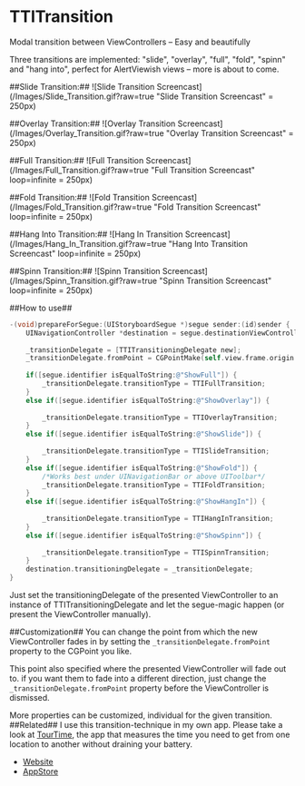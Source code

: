 TTITransition
=============

Modal transition between ViewControllers – Easy and beautifully 

Three transitions are implemented: "slide", "overlay", "full", "fold", "spinn" and "hang into", perfect for AlertViewish views – more is about to come.

##Slide Transition:##
![Slide Transition Screencast](/Images/Slide_Transition.gif?raw=true "Slide Transition Screencast" = 250px)

##Overlay Transition:##
![Overlay Transition Screencast](/Images/Overlay_Transition.gif?raw=true "Overlay Transition Screencast"  = 250px) 

##Full Transition:##
![Full Transition Screencast](/Images/Full_Transition.gif?raw=true "Full Transition Screencast" loop=infinite  = 250px)

##Fold Transition:##
![Fold Transition Screencast](/Images/Fold_Transition.gif?raw=true "Fold Transition Screencast" loop=infinite  = 250px)

##Hang Into Transition:##
![Hang In Transition Screencast](/Images/Hang_In_Transition.gif?raw=true "Hang Into Transition Screencast" loop=infinite  = 250px)

##Spinn Transition:##
![Spinn Transition Screencast](/Images/Spinn_Transition.gif?raw=true "Spinn Transition Screencast" loop=infinite  = 250px)


##How to use##
```Objective-C
-(void)prepareForSegue:(UIStoryboardSegue *)segue sender:(id)sender {
    UINavigationController *destination = segue.destinationViewController;
    
    _transitionDelegate = [TTITransitioningDelegate new];
    _transitionDelegate.fromPoint = CGPointMake(self.view.frame.origin.x+(self.view.frame.size.width/2), self.view.frame.origin.y+(self.view.frame.size.height/2));
    
    if([segue.identifier isEqualToString:@"ShowFull"]) {
        _transitionDelegate.transitionType = TTIFullTransition;
    }
    else if([segue.identifier isEqualToString:@"ShowOverlay"]) {
        
        _transitionDelegate.transitionType = TTIOverlayTransition;
    }
    else if([segue.identifier isEqualToString:@"ShowSlide"]) {
        
        _transitionDelegate.transitionType = TTISlideTransition;
    }
    else if([segue.identifier isEqualToString:@"ShowFold"]) {
        /*Works best under UINavigationBar or above UIToolbar*/
        _transitionDelegate.transitionType = TTIFoldTransition;
    }
    else if([segue.identifier isEqualToString:@"ShowHangIn"]) {
        
        _transitionDelegate.transitionType = TTIHangInTransition;
    }
    else if([segue.identifier isEqualToString:@"ShowSpinn"]) {
        
        _transitionDelegate.transitionType = TTISpinnTransition;
    }
    destination.transitioningDelegate = _transitionDelegate;
}

```
Just set the transitioningDelegate of the presented ViewController to an instance of TTITransitioningDelegate and let the segue-magic happen (or present the ViewController manually).

##Customization##
You can change the point from which the new ViewController fades in by setting the `_transitionDelegate.fromPoint` property to the CGPoint you like.

This point also specified where the presented ViewController will fade out to. 
if you want them to fade into a different direction, just change the `_transitionDelegate.fromPoint` property before the ViewController is dismissed.

More properties can be customized, individual for the given transition.
##Related##
I use this transition-technique in my own app.
Please take a look at [TourTime](https://anerma.de/TourTime/), the app that measures the time you need to get from one location to another without draining your battery.
- [Website](https://anerma.de/TourTime/)
- [AppStore](https://itunes.apple.com/app/id848979893)
